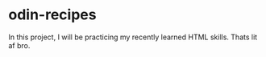 # odin-recipes
In this project, I will be practicing my recently learned HTML skills.
Thats lit af bro. 
